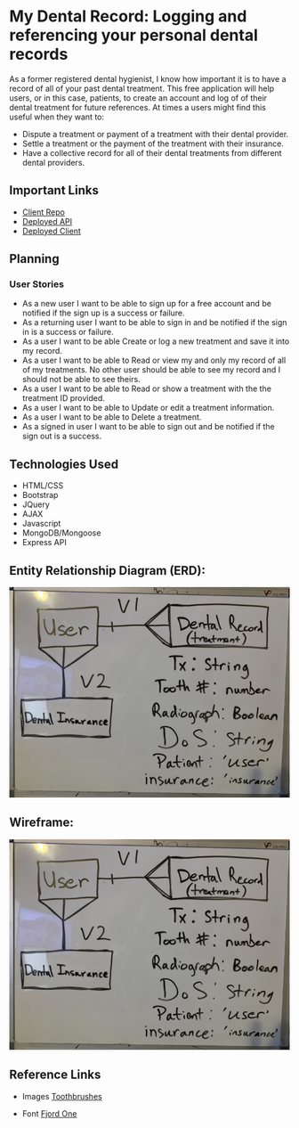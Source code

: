 
# My Dental Record: Logging and referencing your personal dental records

As a former registered dental hygienist, I know how important it is to have a record of all of your past dental treatment. This free application will help users, or in this case, patients, to create an account and log of of their dental treatment for future references. At times a users might find this useful when they want to:

- Dispute a treatment or payment of a treatment with their dental provider.
- Settle a treatment or the payment of the treatment with their insurance.
- Have a collective record for all of their dental treatments from different dental providers.

## Important Links

- [Client Repo](https://github.com/hieppie/myDentalRecord-client)
- [Deployed API](https://lit-depths-28771.herokuapp.com/)
- [Deployed Client](https://hieppie.github.io/myDentalRecord-client/)


## Planning

### User Stories
- As a new user I want to be able to sign up for a free account and be notified if the sign up is a success or failure.
- As a returning user I want to be able to sign in and be notified if the sign in is a success or failure.
- As a user I want to be able Create or log a new treatment and save it into my record.
- As a user I want to be able to Read or view my and only my record of all of my treatments. No other   user should be able to see my record and I should not be able to see theirs. 
- As a user I want to be able to Read or show a treatment with the the treatment ID provided. 
- As a user I want to be able to Update or edit a treatment information. 
- As a user I want to be able to Delete a treatment. 
- As a signed in user I want to be able to sign out and be notified if the sign out is a success.


## Technologies Used
 -  HTML/CSS
 -  Bootstrap
 -  JQuery
 -  AJAX
 -  Javascript
 -  MongoDB/Mongoose
 -  Express API

## Entity Relationship Diagram (ERD):

![ERD](./app/images/ERD.jpg)

## Wireframe:

![Wire](./app/images/ERD.jpg)


## Reference Links

  - Images
  [Toothbrushes](https://images.unsplash.com/photo-1607613009820-a29f7bb81c04?ixlib=rb-1.2.1&ixid=MnwxMjA3fDB8MHxwaG90by1wYWdlfHx8fGVufDB8fHx8&auto=format&fit=crop&w=2080&q=80)


  - Font
 [Fjord One](https://fonts.google.com/specimen/Fjord+One)
